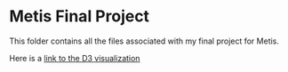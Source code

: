 # Metis Final Project  
This folder contains all the files associated with my final project for Metis.  

Here is a [link to the D3 visualization](https://raw.githubusercontent.com/jasonsyp/master/metis-datascience/projects/final/index.html)  
